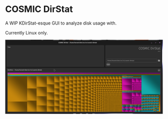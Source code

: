 # COSMIC DirStat

A WIP KDirStat-esque GUI to analyze disk usage with.

Currently Linux only.

![Screenshot of GUI](img/screenshot.png)
